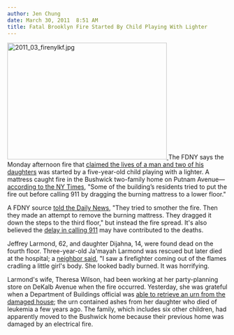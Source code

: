 ```yaml
---
author: Jen Chung
date: March 30, 2011  8:51 AM
title: Fatal Brooklyn Fire Started By Child Playing With Lighter
---
```


<p><span class="mt-enclosure mt-enclosure-image" style="display: inline;"> <a href="https://web.archive.org/web/20110628042517/http://gothamist.com/attachments/jen/2011_03_firenylkf.jpg"> <img alt="2011_03_firenylkf.jpg" src="https://web.archive.org/web/20110628042517im_/http://gothamist.com/assets_c/2011/03/2011_03_firenylkf-thumb-365x267-611181.jpg" width="365" height="267" class="image-left"> </a> </span>The FDNY says the Monday afternoon fire that <a href="https://web.archive.org/web/20110628042517/http://gothamist.com/2011/03/29/three_dead_in_bushwick_fire_possibl.php">claimed the lives of a man and two of his daughters</a> was started by a five-year-old child playing with a lighter. A mattress caught fire in the Bushwick two-family home on Putnam Avenue&#x2014;<a href="https://web.archive.org/web/20110628042517/http://www.nytimes.com/2011/03/30/nyregion/30fire.html?_r=1&amp;partner=rss&amp;emc=rss">according to the NY Times</a>, &quot;Some of the building&#x2019;s residents tried to put the fire out before calling 911 by dragging the burning mattress to a lower floor.&quot; </p>

<p>A FDNY source <a href="https://web.archive.org/web/20110628042517/http://www.nydailynews.com/ny_local/2011/03/29/2011-03-29_grieving_widow_who_lost_2_kids_husband_in_fire_finds_small_comfort_in_salaved_ur.html">told the Daily News</a>, &quot;They tried to smother the fire. Then they made an attempt to remove the burning mattress. They dragged it down the steps to the third floor,&quot; but instead the fire spread. It&apos;s also believed the <a href="https://web.archive.org/web/20110628042517/http://online.wsj.com/article/SB10001424052748704559904576230953756161140.html?mod=googlenews_wsj">delay in calling 911</a> may have contributed to the deaths.</p>

<p>Jeffrey Larmond, 62, and daughter Dijahna, 14, were found dead on the fourth floor.  Three-year-old Ja&apos;mayah Larmond was rescued but later died at the hospital; a <a href="https://web.archive.org/web/20110628042517/http://www.nypost.com/p/news/local/brooklyn/brooklyn_fire_kills_dad_and_two_k1yA43r5qww5OOErDBBhqN">neighbor said</a>, &quot;I saw a firefighter coming out of the flames cradling a little girl&apos;s body. She looked badly burned. It was horrifying.</p>

<p>Larmond&apos;s wife, Theresa Wilson, had been working at her party-planning store on DeKalb Avenue when the fire occurred. Yesterday, she was grateful when a Department of Buildings official was <a href="https://web.archive.org/web/20110628042517/http://www.nydailynews.com/ny_local/2011/03/29/2011-03-29_grieving_widow_who_lost_2_kids_husband_in_fire_finds_small_comfort_in_salaved_ur.html">able to retrieve an urn from the damaged house</a>; the urn contained ashes from her daughter who died of leukemia a few years ago.  The family, which includes six other children, had apparently moved to the Bushwick home because their previous home was damaged by an electrical fire.</p>
